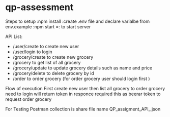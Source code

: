 # qp-assessment
Steps to setup 
:npm install
:create .env file and declare varialbe from env.example 
:npm start =: to start server 

API List:
* /user/create to create new user 
* /user/login to login 
* /grocery/create to create new grocery
* /grocery to get list of all grocery
* /grocery/update to update grocery details such as name and price
* /grocery/delete to delete grocery by id 
* /order to order grocery (for order grocery user should login first )

Flow of execution
First create new user then list all grocery to order grocery need to login will return token in responce required this as beerar token to request order grocery

For Testing
Postman collection is share file name QP_assigment_API_.json
